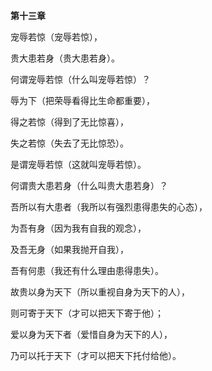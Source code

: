 **第十三章**

宠辱若惊（宠辱若惊），

贵大患若身（贵大患若身）。

何谓宠辱若惊（什么叫宠辱若惊）？

辱为下（把荣辱看得比生命都重要），

得之若惊（得到了无比惊喜），

失之若惊（失去了无比惊恐）。

是谓宠辱若惊（这就叫宠辱若惊）。

何谓贵大患若身（什么叫贵大患若身）？

吾所以有大患者（我所以有强烈患得患失的心态），

为吾有身（因为我有自我的观念），

及吾无身（如果我抛开自我），

吾有何患（我还有什么理由患得患失）。

故贵以身为天下（所以重视自身为天下的人），

则可寄于天下（才可以把天下寄于他）；

爱以身为天下者（爱惜自身为天下的人），

乃可以托于天下（才可以把天下托付给他）。